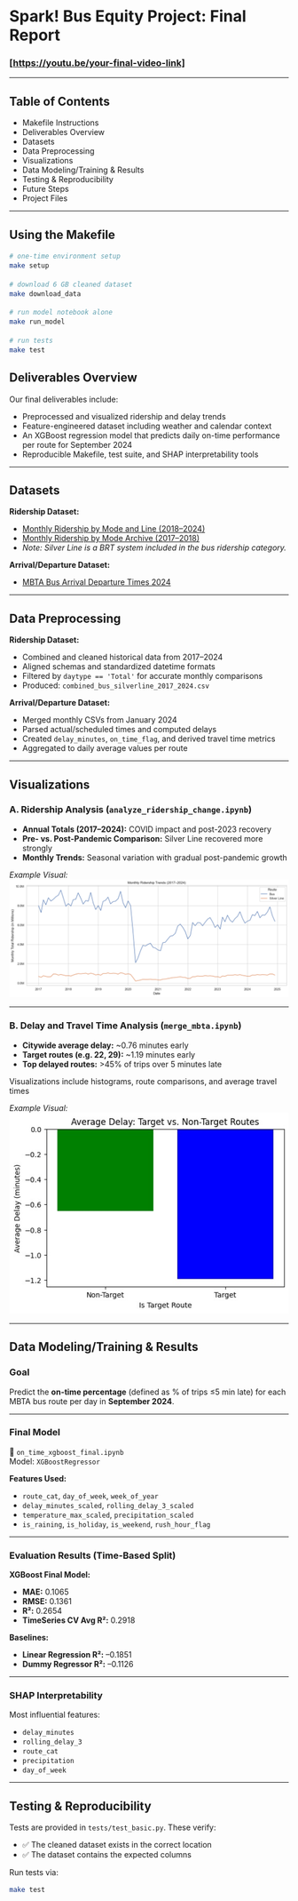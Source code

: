 # Spark! Bus Equity Project: Final Report

### [https://youtu.be/your-final-video-link]

---

## Table of Contents  
- Makefile Instructions  
- Deliverables Overview  
- Datasets  
- Data Preprocessing  
- Visualizations  
- Data Modeling/Training & Results  
- Testing & Reproducibility  
- Future Steps  
- Project Files  

---

## Using the Makefile

```bash
# one-time environment setup
make setup

# download 6 GB cleaned dataset
make download_data

# run model notebook alone
make run_model

# run tests
make test
```

## Deliverables Overview

Our final deliverables include:

- Preprocessed and visualized ridership and delay trends  
- Feature-engineered dataset including weather and calendar context  
- An XGBoost regression model that predicts daily on-time performance per route for September 2024  
- Reproducible Makefile, test suite, and SHAP interpretability tools  

---

## Datasets

**Ridership Dataset:**

- [Monthly Ridership by Mode and Line (2018–2024)](https://mbta-massdot.opendata.arcgis.com/datasets/MassDOT::mbta-monthly-ridership-by-mode-and-line/explore)  
- [Monthly Ridership by Mode Archive (2017–2018)](https://mbta-massdot.opendata.arcgis.com/datasets/MassDOT::mbta-monthly-ridership-by-mode-archive/explore)  
- *Note: Silver Line is a BRT system included in the bus ridership category.*

**Arrival/Departure Dataset:**

- [MBTA Bus Arrival Departure Times 2024](https://mbta-massdot.opendata.arcgis.com/datasets/96c77138c3144906bce93d0257531b6a/about)

---

## Data Preprocessing

**Ridership Dataset:**

- Combined and cleaned historical data from 2017–2024  
- Aligned schemas and standardized datetime formats  
- Filtered by `daytype == 'Total'` for accurate monthly comparisons  
- Produced: `combined_bus_silverline_2017_2024.csv`  

**Arrival/Departure Dataset:**

- Merged monthly CSVs from January 2024  
- Parsed actual/scheduled times and computed delays  
- Created `delay_minutes`, `on_time_flag`, and derived travel time metrics  
- Aggregated to daily average values per route  

---

## Visualizations

### A. Ridership Analysis (`analyze_ridership_change.ipynb`)

- **Annual Totals (2017–2024):** COVID impact and post-2023 recovery  
- **Pre- vs. Post-Pandemic Comparison:** Silver Line recovered more strongly  
- **Monthly Trends:** Seasonal variation with gradual post-pandemic growth  

*Example Visual:*  
![Monthly Ridership Trends](visuals/monthly_ridership_trends.png)

---

### B. Delay and Travel Time Analysis (`merge_mbta.ipynb`)

- **Citywide average delay:** ~0.76 minutes early  
- **Target routes (e.g. 22, 29):** ~1.19 minutes early  
- **Top delayed routes:** >45% of trips over 5 minutes late  

Visualizations include histograms, route comparisons, and average travel times  

*Example Visual:*  
![Average Bus Delays in 2024](visuals/2024_avg_delay.jpg)

---

## Data Modeling/Training & Results

### Goal

Predict the **on-time percentage** (defined as % of trips ≤5 min late) for each MBTA bus route per day in **September 2024**.

---

### Final Model

📄 `on_time_xgboost_final.ipynb`  
Model: `XGBoostRegressor`

**Features Used:**
- `route_cat`, `day_of_week`, `week_of_year`  
- `delay_minutes_scaled`, `rolling_delay_3_scaled`  
- `temperature_max_scaled`, `precipitation_scaled`  
- `is_raining`, `is_holiday`, `is_weekend`, `rush_hour_flag`

---

### Evaluation Results (Time-Based Split)

**XGBoost Final Model:**
- **MAE:** 0.1065  
- **RMSE:** 0.1361  
- **R²:** 0.2654  
- **TimeSeries CV Avg R²:** 0.2918

**Baselines:**
- **Linear Regression R²:** –0.1851  
- **Dummy Regressor R²:** –0.1126  

---

### SHAP Interpretability

Most influential features:
- `delay_minutes`  
- `rolling_delay_3`  
- `route_cat`  
- `precipitation`  
- `day_of_week`  

---

## Testing & Reproducibility

Tests are provided in `tests/test_basic.py`. These verify:

- ✅ The cleaned dataset exists in the correct location  
- ✅ The dataset contains the expected columns

Run tests via:

```bash
make test



